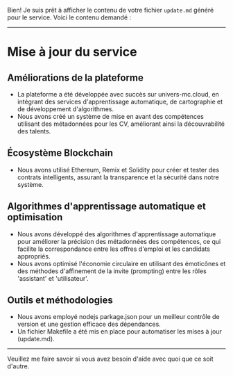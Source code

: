 Bien! Je suis prêt à afficher le contenu de votre fichier `update.md` généré pour le service. Voici le contenu demandé :

---

# Mise à jour du service

## Améliorations de la plateforme

- La plateforme a été développée avec succès sur univers-mc.cloud, en intégrant des services d'apprentissage automatique, de cartographie et de développement d'algorithmes.
- Nous avons créé un système de mise en avant des compétences utilisant des métadonnées pour les CV, améliorant ainsi la découvrabilité des talents.

## Écosystème Blockchain

- Nous avons utilisé Ethereum, Remix et Solidity pour créer et tester des contrats intelligents, assurant la transparence et la sécurité dans notre système.

## Algorithmes d'apprentissage automatique et optimisation

- Nous avons développé des algorithmes d'apprentissage automatique pour améliorer la précision des métadonnées des compétences, ce qui facilite la correspondance entre les offres d'emploi et les candidats appropriés.
- Nous avons optimisé l'économie circulaire en utilisant des émoticônes et des méthodes d'affinement de la invite (prompting) entre les rôles 'assistant' et 'utilisateur'.

## Outils et méthodologies

- Nous avons employé nodejs parkage.json pour un meilleur contrôle de version et une gestion efficace des dépendances.
- Un fichier Makefile a été mis en place pour automatiser les mises à jour (update.md).

---

Veuillez me faire savoir si vous avez besoin d'aide avec quoi que ce soit d'autre.